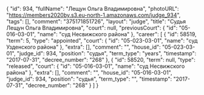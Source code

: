 {
    "id": 934,
    "fullName": "Лещун Ольга Владимировна",
    "photoURL": "https://members2020by.s3.eu-north-1.amazonaws.com/judge_934",
    "tags": [],
    "comment": "375171851726",
    "layout": "judge",
    "title": "Судья Лещун Ольга Владимировна",
    "court": null,
    "previousCourt": {
        "id": "05-016-03-01",
        "name": "суд Несвижского района"
    },
    "career": [
        {
            "id": 58519,
            "term": 5,
            "type": "appointed",
            "court": {
                "id": "05-023-03-01",
                "name": "суд Узденского района"
            },
            "extra": [],
            "comment": "",
            "house_id": "05-023-03-01",
            "judge_id": 934,
            "position": "судья",
            "term_type": "years",
            "timestamp": "2017-07-31",
            "decree_number": "268"
        },
        {
            "id": 58520,
            "term": null,
            "type": "released",
            "court": {
                "id": "05-016-03-01",
                "name": "суд Несвижского района"
            },
            "extra": [],
            "comment": "",
            "house_id": "05-016-03-01",
            "judge_id": 934,
            "position": "судья",
            "term_type": "",
            "timestamp": "2017-07-31",
            "decree_number": "268"
        }
    ]
}